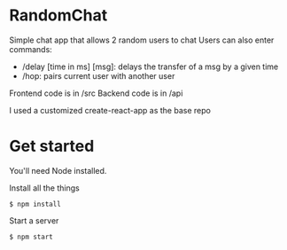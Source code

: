 # RandomChat
Simple chat app that allows 2 random users to chat
Users can also enter commands:
- /delay [time in ms] [msg]: delays the transfer of a msg by a given time
- /hop: pairs current user with another user

Frontend code is in /src
Backend code is in /api

I used a customized create-react-app as the base repo

# Get started
You'll need Node installed.

Install all the things
```
$ npm install
```

Start a server
```
$ npm start
```
